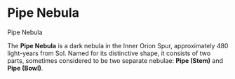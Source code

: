 # Pipe Nebula
Pipe Nebula
 		 	 

The **Pipe Nebula** is a dark nebula in the Inner Orion Spur, approximately 480 light-years from Sol. Named for its distinctive shape, it consists of two parts, sometimes considered to be two separate nebulae: **Pipe (Stem)** and **Pipe (Bowl)**.